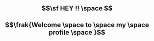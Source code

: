 
## $$\sf HEY !! \space $$
## $$\frak{Welcome \space to \space my \space profile \space }$$

<!DOCTYPE html>
<html lang="en">
<head>
    <meta charset="UTF-8">
    <meta name="viewport" content="width=device-width, initial-scale=1.0">
    <title>Welcome to my profile</title>
</head>
<body>
    
</body>
</html>
